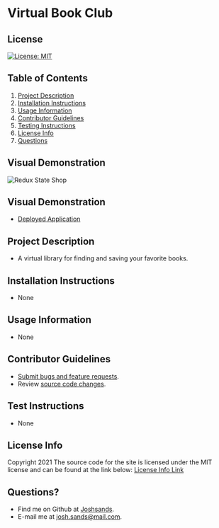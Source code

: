# Virtual Book Club

## License

[![License: MIT](https://img.shields.io/badge/License-MIT-yellow.svg)](https://opensource.org/licenses/MIT)

## Table of Contents

1. [Project Description](#project-description)
2. [Installation Instructions](#installation-instructions)
3. [Usage Information](#usage-information)
4. [Contributor Guidelines](#contributor-guidelines)
5. [Testing Instructions](#testing-instructions)
6. [License Info](#license-info)
7. [Questions](#questions)

## Visual Demonstration

![Redux State Shop](assets/snapshot.jpg)

## Visual Demonstration
* [Deployed Application](https://reduxstateshop.herokuapp.com/)

## Project Description

* A virtual library for finding and saving your favorite books.

## Installation Instructions

* None

## Usage Information

* None

## Contributor Guidelines

* [Submit bugs and feature requests](https://github.com/joshsands/virtual-book-club/issues).
* Review [source code changes](https://github.com/joshsands/virtual-book-club/pulls).

## Test Instructions

* None

## License Info

Copyright 2021
The source code for the site is licensed under the MIT license and can be found at the link below:
[License Info Link](https://opensource.org/licenses/MIT)
      

## Questions?

* Find me on Github at [Joshsands](http://github.com/Joshsands).
* E-mail me at josh.sands@mail.com.